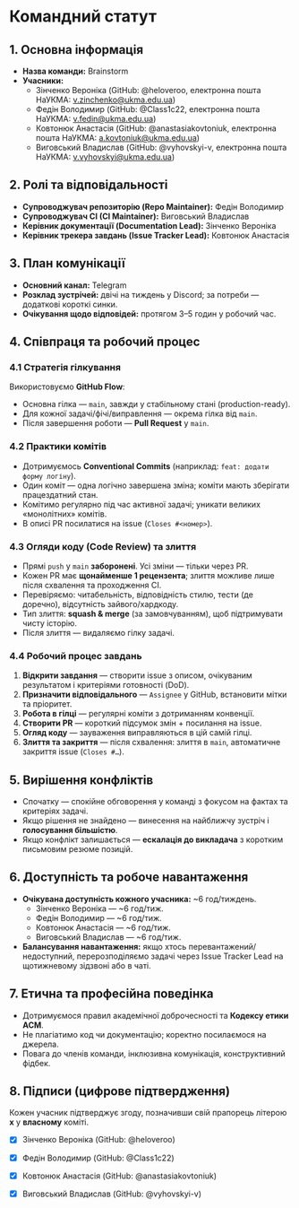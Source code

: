# Командний статут

## 1. Основна інформація
- **Назва команди:** Brainstorm
- **Учасники:**
  - Зінченко Вероніка (GitHub: @heloveroo, електронна пошта НаУКМА: v.zinchenko@ukma.edu.ua)
  - Федін Володимир (GitHub: @Class1c22, електронна пошта НаУКМА: v.fedin@ukma.edu.ua)
  - Ковтонюк Анастасія (GitHub: @anastasiakovtoniuk, електронна пошта НаУКМА: a.kovtoniuk@ukma.edu.ua)
  - Виговський Владислав (GitHub: @vyhovskyi-v, електронна пошта НаУКМА: v.vyhovskyi@ukma.edu.ua)

## 2. Ролі та відповідальності
- **Супроводжувач репозиторію (Repo Maintainer):** Федін Володимир
- **Супроводжувач CI (CI Maintainer):** Виговський Владислав
- **Керівник документації (Documentation Lead):** Зінченко Вероніка
- **Керівник трекера завдань (Issue Tracker Lead):** Ковтонюк Анастасія

## 3. План комунікації
- **Основний канал:** Telegram
- **Розклад зустрічей:** двічі на тиждень у Discord; за потреби — додаткові короткі синки.
- **Очікування щодо відповідей:** протягом 3–5 годин у робочий час.

## 4. Співпраця та робочий процес
### 4.1 Стратегія гілкування
Використовуємо **GitHub Flow**:
- Основна гілка — `main`, завжди у стабільному стані (production-ready).
- Для кожної задачі/фічі/виправлення — окрема гілка від `main`.
- Після завершення роботи — **Pull Request** у `main`.

### 4.2 Практики комітів
- Дотримуємось **Conventional Commits** (наприклад: `feat: додати форму логіну`).
- Один коміт — одна логічно завершена зміна; коміти мають зберігати працездатний стан.
- Комітимо регулярно під час активної задачі; уникати великих «монолітних» комітів.
- В описі PR посилатися на issue (`Closes #<номер>`).

### 4.3 Огляди коду (Code Review) та злиття
- Прямі `push` у `main` **заборонені**. Усі зміни — тільки через PR.
- Кожен PR має **щонайменше 1 рецензента**; злиття можливе лише після схвалення та проходження CI.
- Перевіряємо: читабельність, відповідність стилю, тести (де доречно), відсутність зайвого/хардкоду.
- Тип злиття: **squash & merge** (за замовчуванням), щоб підтримувати чисту історію.
- Після злиття — видаляємо гілку задачі.

### 4.4 Робочий процес завдань
1) **Відкрити завдання** — створити issue з описом, очікуваним результатом і критеріями готовності (DoD).
2) **Призначити відповідального** — `Assignee` у GitHub, встановити мітки та пріоритет.
3) **Робота в гілці** — регулярні коміти з дотриманням конвенції.
4) **Створити PR** — короткий підсумок змін + посилання на issue.
5) **Огляд коду** — зауваження виправляються в цій самій гілці.
6) **Злиття та закриття** — після схвалення: злиття в `main`, автоматичне закриття issue (`Closes #…`).

## 5. Вирішення конфліктів
- Спочатку — спокійне обговорення у команді з фокусом на фактах та критеріях задачі.
- Якщо рішення не знайдено — винесення на найближчу зустріч і **голосування більшістю**.
- Якщо конфлікт залишається — **ескалація до викладача** з коротким письмовим резюме позицій.

## 6. Доступність та робоче навантаження
- **Очікувана доступність кожного учасника:** ~6 год/тиждень.
  - Зінченко Вероніка — ~6 год/тиж.
  - Федін Володимир — ~6 год/тиж.
  - Ковтонюк Анастасія — ~6 год/тиж.
  - Виговський Владислав — ~6 год/тиж.
- **Балансування навантаження:** якщо хтось перевантажений/недоступний, перерозподіляємо задачі через Issue Tracker Lead на щотижневому зідзвоні або в чаті.

## 7. Етична та професійна поведінка
- Дотримуємося правил академічної доброчесності та **Кодексу етики ACM**.
- Не плагіатимо код чи документацію; коректно посилаємося на джерела.
- Повага до членів команди, інклюзивна комунікація, конструктивний фідбек.

## 8. Підписи (цифрове підтвердження)
Кожен учасник підтверджує згоду, позначивши свій прапорець літерою **x** у **власному** коміті.
- [x] Зінченко Вероніка (GitHub: @heloveroo)
- [x] Федін Володимир (GitHub: @Class1c22)
- [x] Ковтонюк Анастасія (GitHub: @anastasiakovtoniuk)
- [x] Виговський Владислав (GitHub: @vyhovskyi-v)

